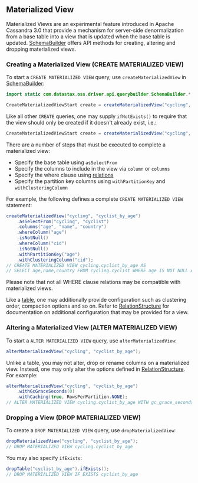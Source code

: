 <!--
Licensed to the Apache Software Foundation (ASF) under one
or more contributor license agreements.  See the NOTICE file
distributed with this work for additional information
regarding copyright ownership.  The ASF licenses this file
to you under the Apache License, Version 2.0 (the
"License"); you may not use this file except in compliance
with the License.  You may obtain a copy of the License at

  http://www.apache.org/licenses/LICENSE-2.0

Unless required by applicable law or agreed to in writing,
software distributed under the License is distributed on an
"AS IS" BASIS, WITHOUT WARRANTIES OR CONDITIONS OF ANY
KIND, either express or implied.  See the License for the
specific language governing permissions and limitations
under the License.
-->

## Materialized View

Materialized Views are an experimental feature introduced in Apache Cassandra 3.0 that provide a
mechanism for server-side denormalization from a base table into a view that is updated when the
base table is updated. [SchemaBuilder] offers API methods for creating, altering and dropping
materialized views.

### Creating a Materialized View (CREATE MATERIALIZED VIEW)

To start a `CREATE MATERIALIZED VIEW` query, use `createMaterializedView` in [SchemaBuilder]:

```java
import static com.datastax.oss.driver.api.querybuilder.SchemaBuilder.*;

CreateMaterializedViewStart create = createMaterializedView("cycling", "cyclist_by_age");
```

Like all other `CREATE` queries, one may supply `ifNotExists()` to require that the view should only
be created if it doesn't already exist, i.e.:

```java
CreateMaterializedViewStart create = createMaterializedView("cycling", "cyclist_by_age").ifNotExists();
```

There are a number of steps that must be executed to complete a materialized view:

* Specify the base table using `asSelectFrom`
* Specify the columns to include in the view via `column` or `columns` 
* Specify the where clause using [relations](../../relation)
* Specify the partition key columns using `withPartitionKey` and `withClusteringColumn`

For example, the following defines a complete `CREATE MATERIALIZED VIEW` statement:

```java
createMaterializedView("cycling", "cyclist_by_age")
    .asSelectFrom("cycling", "cyclist")
    .columns("age", "name", "country")
    .whereColumn("age")
    .isNotNull()
    .whereColumn("cid")
    .isNotNull()
    .withPartitionKey("age")
    .withClusteringColumn("cid");
// CREATE MATERIALIZED VIEW cycling.cyclist_by_age AS
// SELECT age,name,country FROM cycling.cyclist WHERE age IS NOT NULL AND cid IS NOT NULL PRIMARY KEY(age,cid) 
```

Please note that not all WHERE clause relations may be compatible with materialized views.

Like a [table](../table), one may additionally provide configuration such as clustering order,
compaction options and so on.  Refer to [RelationStructure] for documentation on additional
configuration that may be provided for a view.

### Altering a Materialized View (ALTER MATERIALIZED VIEW)

To start a `ALTER MATERIALIZED VIEW` query, use `alterMaterializedView`:

```java
alterMaterializedView("cycling", "cyclist_by_age");
```

Unlike a table, you may not alter, drop or rename columns on a materialized view.  Instead, one may
only alter the options defined in [RelationStructure].  For example:

```java
alterMaterializedView("cycling", "cyclist_by_age")
    .withGcGraceSeconds(0)
    .withCaching(true, RowsPerPartition.NONE);
// ALTER MATERIALIZED VIEW cycling.cyclist_by_age WITH gc_grace_seconds=0 AND caching={'keys':'ALL','rows_per_partition':'NONE'}
```

### Dropping a View (DROP MATERIALIZED VIEW)

To create a `DROP MATERIALIZED VIEW` query, use `dropMaterializedView`:

```java
dropMaterializedView("cycling", "cyclist_by_age");
// DROP MATERIALIZED VIEW cycling.cyclist_by_age
```

You may also specify `ifExists`:

```java
dropTable("cyclist_by_age").ifExists();
// DROP MATERIALIZED VIEW IF EXISTS cyclist_by_age
```

[SchemaBuilder]:     https://docs.datastax.com/en/drivers/java/4.4/com/datastax/oss/driver/api/querybuilder/SchemaBuilder.html
[RelationStructure]: https://docs.datastax.com/en/drivers/java/4.4/com/datastax/oss/driver/api/querybuilder/schema/RelationStructure.html
